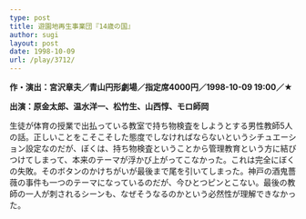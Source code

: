 ```yaml
---
type: post
title: 遊園地再生事業団『14歳の国』
author: sugi
layout: post
date: 1998-10-09
url: /play/3712/
---
```

**作・演出：宮沢章夫／青山円形劇場／指定席4000円／1998-10-09 19:00／★**

**出演：原金太郎、温水洋一、松竹生、山西惇、モロ師岡**

生徒が体育の授業で出払っている教室で持ち物検査をしようとする男性教師5人の話。正しいことをこそこそした態度でしなければならないというシチュエーション設定なのだが、ぼくは、持ち物検査ということから管理教育という方に結びつけてしまって、本来のテーマが浮かび上がってこなかった。これは完全にぼくの失敗。そのボタンのかけちがいが最後まで尾を引いてしまった。神戸の酒鬼薔薇の事件も一つのテーマになっているのだが、今ひとつピンとこない。最後の教師の一人が刺されるシーンも、なぜそうなるのかという必然性が理解できなかった。

